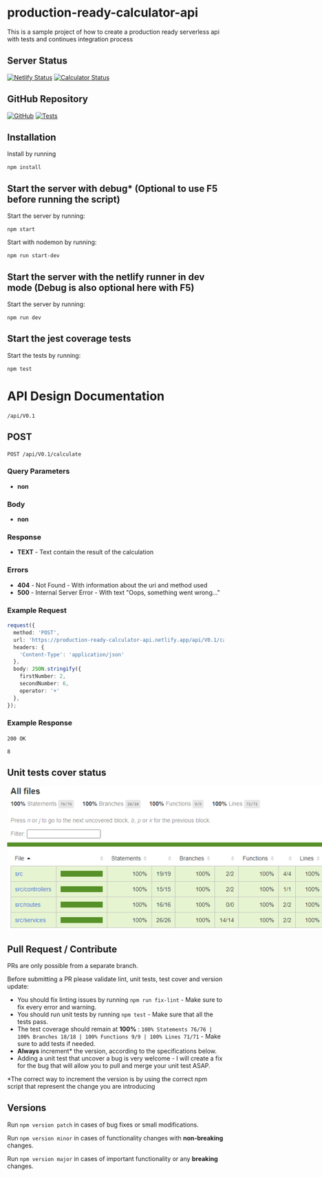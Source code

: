 # production-ready-calculator-api
This is a sample project of how to create a production ready serverless api with tests and continues integration process

## Server Status
[![`Netlify` Status](https://api.netlify.com/api/v1/badges/9d03ef8a-c8a3-4cfd-b2e4-225d3cf4d5f0/deploy-status)](https://app.netlify.com/sites/production-ready-calculator/deploys)
[![`Calculator` Status](https://img.shields.io/website?logo=netlify&up_color=grass&up_message=online&url=https%3A%2F%2Fproduction-ready-calculator-api.netlify.app%2F)](https://production-ready-calculator-api.netlify.app/)


## GitHub Repository
[![`GitHub`](https://img.shields.io/github/package-json/v/OrenVilderman/production-ready-calculator-api?logo=github)](https://github.com/OrenVilderman/production-ready-calculator-api.git)
[![Tests](https://github.com/OrenVilderman/production-ready-calculator-api/actions/workflows/test.yml/badge.svg)](https://github.com/OrenVilderman/production-ready-calculator-api/actions/workflows/test.yml)

## Installation
Install by running 
```
npm install
```

## Start the server with debug* (Optional to use F5 before running the script)
Start the server by running:
``` 
npm start
```
Start with nodemon by running:
``` 
npm run start-dev
```

## Start the server with the netlify runner in dev mode (Debug is also optional here with F5)
Start the server by running:
``` 
npm run dev
```

## Start the jest coverage tests
Start the tests by running:
``` 
npm test
```

# API Design Documentation
`/api/V0.1`
## POST
`POST /api/V0.1/calculate`
### Query Parameters
- **non**
### Body
- **non**
### Response
- **TEXT** - Text contain the result of the calculation
### Errors
- **404** - Not Found - With information about the uri and method used
- **500** - Internal Server Error - With text "Oops, something went wrong..."
### Example Request
```typescript
request({
  method: 'POST',
  url: 'https://production-ready-calculator-api.netlify.app/api/V0.1/calculate',
  headers: {
    'Content-Type': 'application/json'
  },
  body: JSON.stringify({
    firstNumber: 2,
    secondNumber: 6,
    operator: '+'
  },
});
```
### Example Response
`200 OK`
```text
8
```

## Unit tests cover status
<img alt="Image_Of_Unit_Tests_Cover_Report" src="images\Unit_Tests_Cover.png" style="min-width:800px; width:1200px;"/>

## Pull Request / Contribute
PRs are only possible from a separate branch.

Before submitting a PR please validate lint, unit tests, test cover and version update:
- You should fix linting issues by running `npm run fix-lint` - Make sure to fix every error and warning.
- You should run unit tests by running `npm test` - Make sure that all the tests pass.
- The test coverage should remain at **100%** : `100% Statements 76/76 | 100% Branches 18/18 | 100% Functions 9/9 | 100% Lines 71/71` - Make sure to add tests if needed.
- **Always** increment* the version, according to the specifications below.
- Adding a unit test that uncover a bug is very welcome - I will create a fix for the bug that will allow you to pull and merge your unit test ASAP.

*The correct way to increment the version is by using the correct npm script that represent the change you are introducing

## Versions
Run `npm version patch` in cases of bug fixes or small modifications.

Run `npm version minor` in cases of functionality changes with **non-breaking** changes.

Run `npm version major` in cases of important functionality or any **breaking** changes.
